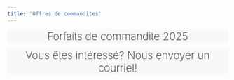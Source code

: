 ```yaml
---
title: 'Offres de commandites'
---
```

<div class="container">
	<div style="background-color: #f8f8f8;" class="bg-white text-center mx-2 px-4 py-10 flex flex-row justify-center items-center duration-300 transform h-full hover:-translate-y-1 hover:shadow-lg"> <a style="text-decoration:none; font-weight:200" href="/img/Montreal Cup - Sponsorship packages 2025 FR.pdf"><p style="text-align: center">
<font size="+2"> Forfaits de commandite 2025 </font> </p>
    </a> 
</div>

<div class="container">
	<div style="background-color: #f8f8f8;" class="bg-white text-center mx-2 px-4 py-10 flex flex-row justify-center items-center duration-300 transform h-full hover:-translate-y-1 hover:shadow-lg"> <a style="text-decoration:none; font-weight:200" href="mailto:montrealcup@gmail.com"><p style="text-align: center">
<font size="+2"> Vous êtes intéressé? Nous envoyer un courriel! </font> </p>
    </a> 
</div>
